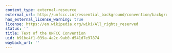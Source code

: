 ```yaml
---
content_type: external-resource
external_url: http://unfccc.int/essential_background/convention/background/items/2853.php
has_external_license_warning: true
license: https://en.wikipedia.org/wiki/All_rights_reserved
status: ''
title: Text of the UNFCC Convention
uid: b91be4f1-039a-4a2c-9ab0-d541d7e97874
wayback_url: ''
---
```

